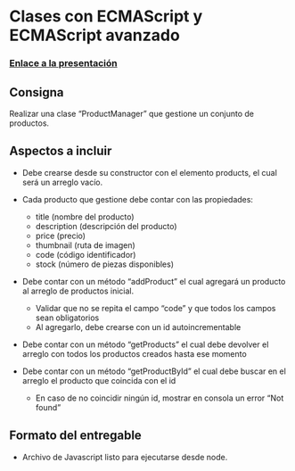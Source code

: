 # Clases con ECMAScript y ECMAScript avanzado

### [Enlace a la presentación](https://docs.google.com/presentation/d/1vJscesMmwys7SrNkPPjuvD7dHLNK1awl-wuXBdlH6KA/edit#slide=id.p7)

## Consigna
Realizar una clase “ProductManager” que gestione un conjunto de productos.

## Aspectos a incluir

- Debe crearse desde su constructor con el elemento products, el cual será un arreglo vacío.

- Cada producto que gestione debe contar con las propiedades:
    - title (nombre del producto)
    - description (descripción del producto)
    - price (precio)
    - thumbnail (ruta de imagen)
    - code (código identificador)
    - stock (número de piezas disponibles)


- Debe contar con un método “addProduct” el cual agregará un producto al arreglo de productos inicial.
    - Validar que no se repita el campo “code” y que todos los campos sean obligatorios
    - Al agregarlo, debe crearse con un id autoincrementable

- Debe contar con un método “getProducts” el cual debe devolver el arreglo con todos los productos creados hasta ese momento

- Debe contar con un método “getProductById” el cual debe buscar en el arreglo el producto que coincida con el id
    - En caso de no coincidir ningún id, mostrar en consola un error “Not found”

## Formato del entregable
- Archivo de Javascript listo para ejecutarse desde node.